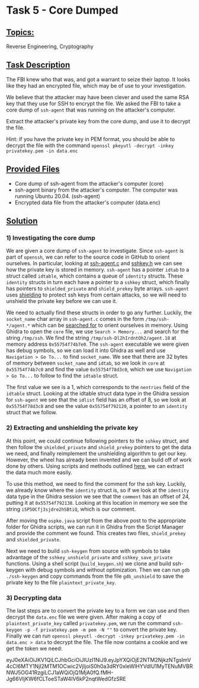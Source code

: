 
# **Task 5 - Core Dumped**

## <ins>Topics:</ins>

Reverse Engineering, Cryptography

## <ins>Task Description<ins>

The FBI knew who that was, and got a warrant to seize their laptop. It looks like they had an encrypted file, which may be of use to your investigation.

We believe that the attacker may have been clever and used the same RSA key that they use for SSH to encrypt the file. We asked the FBI to take a core dump of `ssh-agent` that was running on the attacker's computer.

Extract the attacker's private key from the core dump, and use it to decrypt the file.

Hint: if you have the private key in PEM format, you should be able to decrypt the file with the command `openssl pkeyutl -decrypt -inkey privatekey.pem -in data.enc`

## <ins>Provided Files<ins>

<ul>
<li>Core dump of ssh-agent from the attacker's computer (core)</li>
<li>ssh-agent binary from the attacker's computer. The computer was running Ubuntu 20.04. (ssh-agent)</li>
<li>Encrypted data file from the attacker's computer (data.enc)</li>
</ul>

## <ins>Solution<ins>

### **1) Investigating the core dump**

We are given a core dump of `ssh-agent` to investigate. Since `ssh-agent` is part of `openssh`, we can refer to the source code in GitHub to orient ourselves. In particular, looking at [ssh-agent.c](https://github.com/openssh/openssh-portable/blob/master/ssh-agent.c) and [sshkey.h](https://github.com/openssh/openssh-portable/blob/master/sshkey.h) we can see how the private key is stored in memory. `ssh-agent` has a pointer `idtab` to a struct called `idtable`, which contains a queue of `identity` structs. These `identity` structs in turn each have a pointer to a `sshkey` struct, which finally has pointers to `shielded_private` and `shield_prekey` byte arrays. `ssh-agent` uses [shielding](https://xorhash.gitlab.io/xhblog/0010.html) to protect ssh keys from certain attacks, so we will need to unshield the private key before we can use it.

We need to actually find these structs in order to go any further. Luckily, the `socket_name` char array in `ssh-agent.c` comes in the form `/tmp/ssh-*/agent.*` which can be [searched for](https://vnhacker.blogspot.com/2009/09/sapheads-hackjam-2009-challenge-6-or.html) to orient ourselves in memory. Using Ghidra to open the `core` file, we use `Search > Memory...` and search for the string `/tmp/ssh`. We find the string `/tmp/ssh-Dl2hIrdntOh2/agent.18` at memory address `0x55754f74b7e0`. The `ssh-agent` executable we were given has debug symbols, so we can load it into Ghidra as well and use `Navigation > Go To...` to find `socket_name`. We see that there are 32 bytes of memory between `socket_name` and `idtab`, so we look in `core` at `0x55754f74b7c0` and find the value `0x55754f78d3c0`, which we use `Navigation > Go To...` to follow to find the `idtable` struct.

The first value we see is a 1, which corresponds to the `nentries` field of the `idtable` struct. Looking at the idtable struct data type in the Ghidra session for `ssh-agent` we see that the `idlist` field has an offset of 8, so we look at `0x55754f78d3c8` and see the value `0x55754f792120`, a pointer to an `identity` struct that we follow.

### **2) Extracting and unshielding the private key**

At this point, we could continue following pointers to the `sshkey` struct, and then follow the `shielded_private` and `shield_prekey` pointers to get the data we need, and finally reimplement the unshielding algorithm to get our key. However, the wheel has already been invented and we can build off of work done by others. Using scripts and methods outlined [here](https://security.humanativaspa.it/openssh-ssh-agent-shielded-private-key-extraction-x86_64-linux/), we can extract the data much more easily.

To use this method, we need to find the comment for the ssh key. Luckily, we already know where the `identity` struct is, so if we look at the `identity` data type in the Ghidra session we see that the `comment` has an offset of 24, putting it at `0x55754f792138`. Looking at this location in memory we see the string `i5P5OCfj3sjdre2hSBtiQ`, which is our comment.

After moving the `ospke.java` script from the above post to the appropriate folder for Ghidra scripts, we can run it in Ghidra from the Script Manager and provide the comment we found. This creates two files, `shield_prekey` and `shielded_private`. 

Next we need to build `ssh-keygen` from source with symbols to take advantage of the `sshkey_unshield_private` and `sshkey_save_private` functions. Using a shell script (`build_keygen.sh`) we clone and build ssh-keygen with debug symbols and without optimization. Then we can run `gdb ./ssh-keygen` and copy commands from the file `gdb_unshield` to save the private key to the file `plaintext_private_key`.

### **3) Decrypting data**

The last steps are to convert the private key to a form we can use and then decrypt the `data.enc` file we were given. After making a copy of `plaintext_private_key` called `privatekey.pem`, we run the command `ssh-keygen -p -f privatekey.pem -m pem -N ""` to convert the private key. Finally we can run `openssl pkeyutl -decrypt -inkey privatekey.pem -in data.enc > data` to decrypt the file. The file now contains a cookie and we get the token we need:

eyJ0eXAiOiJKV1QiLCJhbGciOiJIUzI1NiJ9.eyJpYXQiOjE2NTM2NjkzNTgsImV4cCI6MTY1NjI2MTM1OCwic2VjIjoiS0h0a3dRY0xleWlHYVdlU1MyTENuMVBRNWJ5OG41RzgiLCJ1aWQiOjQ1MjA0fQ.fMH-Jg66VIjKW6fCLToeSTaW4IV6kP2nqtWedGfzSRE